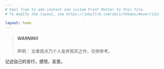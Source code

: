 ```yaml
---
# Feel free to add content and custom Front Matter to this file.
# To modify the layout, see https://jekyllrb.com/docs/themes/#overriding-theme-defaults

layout: home
---
```


> ##### WARNING
>
> 声明：
> 文章观点乃个人坐井观天之作，仅供参考。


记述自己的言行，感悟，反思。
